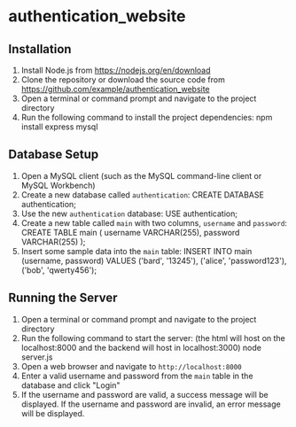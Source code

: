 # authentication_website

## Installation

1. Install Node.js from https://nodejs.org/en/download
2. Clone the repository or download the source code from https://github.com/example/authentication_website
3. Open a terminal or command prompt and navigate to the project directory
4. Run the following command to install the project dependencies:
npm install express mysql

## Database Setup

1. Open a MySQL client (such as the MySQL command-line client or MySQL Workbench)
2. Create a new database called `authentication`:
CREATE DATABASE authentication;
3. Use the new `authentication` database:
USE authentication;
4. Create a new table called `main` with two columns, `username` and `password`:
CREATE TABLE main (
username VARCHAR(255),
password VARCHAR(255)
);
5. Insert some sample data into the `main` table:
INSERT INTO main (username, password) VALUES
('bard', '13245'),
('alice', 'password123'),
('bob', 'qwerty456');

## Running the Server

1. Open a terminal or command prompt and navigate to the project directory
2. Run the following command to start the server: (the html will host on the localhost:8000 and the backend will host in localhost:3000)
node server.js
3. Open a web browser and navigate to `http://localhost:8000`
4. Enter a valid username and password from the `main` table in the database and click "Login"
5. If the username and password are valid, a success message will be displayed. If the username and password are invalid, an error message will be displayed.
